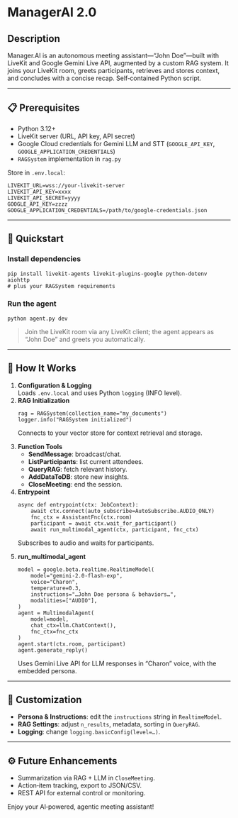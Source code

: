 

  <h1>ManagerAI 2.0</h1>

  <h2>Description</h2>
  <p>Manager.AI is an autonomous meeting assistant—“John Doe”—built with LiveKit and Google Gemini Live API, augmented by a custom RAG system. It joins your LiveKit room, greets participants, retrieves and stores context, and concludes with a concise recap. Self‑contained Python script.</p>

  <hr>

  <h2>📋 Prerequisites</h2>
  <ul>
    <li>Python 3.12+</li>
    <li>LiveKit server (URL, API key, API secret)</li>
    <li>Google Cloud credentials for Gemini LLM and STT (<code>GOOGLE_API_KEY</code>, <code>GOOGLE_APPLICATION_CREDENTIALS</code>)</li>
    <li><code>RAGSystem</code> implementation in <code>rag.py</code></li>
  </ul>
  <p>Store in <code>.env.local</code>:</p>
  <pre><code>LIVEKIT_URL=wss://your-livekit-server
LIVEKIT_API_KEY=xxxx
LIVEKIT_API_SECRET=yyyy
GOOGLE_API_KEY=zzzz
GOOGLE_APPLICATION_CREDENTIALS=/path/to/google-credentials.json
</code></pre>

  <hr>

  <h2>🚀 Quickstart</h2>

  <h3>Install dependencies</h3>
  <pre><code>pip install livekit-agents livekit-plugins-google python-dotenv aiohttp
# plus your RAGSystem requirements
</code></pre>

  <h3>Run the agent</h3>
  <pre><code>python agent.py dev</code></pre>
  <blockquote>Join the LiveKit room via any LiveKit client; the agent appears as “John Doe” and greets you automatically.</blockquote>

  <hr>

  <h2>🧩 How It Works</h2>
  <ol>
    <li>
      <strong>Configuration &amp; Logging</strong><br>
      Loads <code>.env.local</code> and uses Python <code>logging</code> (INFO level).
    </li>
    <li>
      <strong>RAG Initialization</strong>
      <pre><code>rag = RAGSystem(collection_name="my_documents")
logger.info("RAGSystem initialized")</code></pre>
      <p>Connects to your vector store for context retrieval and storage.</p>
    </li>
    <li>
      <strong>Function Tools</strong>
      <ul>
        <li><strong>SendMessage</strong>: broadcast/chat.</li>
        <li><strong>ListParticipants</strong>: list current attendees.</li>
        <li><strong>QueryRAG</strong>: fetch relevant history.</li>
        <li><strong>AddDataToDB</strong>: store new insights.</li>
        <li><strong>CloseMeeting</strong>: end the session.</li>
      </ul>
    </li>
    <li>
      <strong>Entrypoint</strong>
      <pre><code>async def entrypoint(ctx: JobContext):
    await ctx.connect(auto_subscribe=AutoSubscribe.AUDIO_ONLY)
    fnc_ctx = AssistantFnc(ctx.room)
    participant = await ctx.wait_for_participant()
    await run_multimodal_agent(ctx, participant, fnc_ctx)</code></pre>
      <p>Subscribes to audio and waits for participants.</p>
    </li>
    <li>
      <strong>run_multimodal_agent</strong>
      <pre><code>model = google.beta.realtime.RealtimeModel(
    model="gemini-2.0-flash-exp",
    voice="Charon",
    temperature=0.3,
    instructions="…John Doe persona & behaviors…",
    modalities=["AUDIO"],
)
agent = MultimodalAgent(
    model=model,
    chat_ctx=llm.ChatContext(),
    fnc_ctx=fnc_ctx
)
agent.start(ctx.room, participant)
agent.generate_reply()</code></pre>
      <p>Uses Gemini Live API for LLM responses in “Charon” voice, with the embedded persona.</p>
    </li>
  </ol>

  <hr>

  <h2>🔧 Customization</h2>
  <ul>
    <li><strong>Persona &amp; Instructions</strong>: edit the <code>instructions</code> string in <code>RealtimeModel</code>.</li>
    <li><strong>RAG Settings</strong>: adjust <code>n_results</code>, metadata, sorting in <code>QueryRAG</code>.</li>
    <li><strong>Logging</strong>: change <code>logging.basicConfig(level=…)</code>.</li>
  </ul>

  <hr>

  <h2>⚙️ Future Enhancements</h2>
  <ul>
    <li>Summarization via RAG + LLM in <code>CloseMeeting</code>.</li>
    <li>Action‑item tracking, export to JSON/CSV.</li>
    <li>REST API for external control or monitoring.</li>
  </ul>

  <p>Enjoy your AI‑powered, agentic meeting assistant!</p>

</body>
</html>

